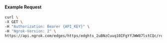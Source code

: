 <!-- Code generated for API Clients. DO NOT EDIT. -->

#### Example Request

```bash
curl \
-X GET \
-H "Authorization: Bearer {API_KEY}" \
-H "Ngrok-Version: 2" \
https://api.ngrok.com/edges/https/edghts_2uBNzCuuq10IFgYfJWW87lstCQc/routes/edghtsrt_2uBNzAo7rjTHmVWYybZH9AQQmOU/oidc
```

